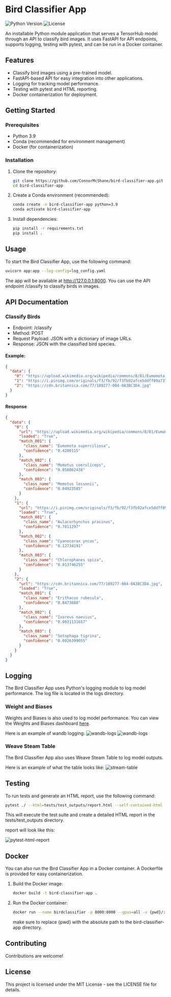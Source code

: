# Bird Classifier App

![Python Version](https://img.shields.io/badge/python-3.9-blue)
![License](https://img.shields.io/badge/license-MIT-green)

An installable Python module application that serves a TensorHub model through an API to classify bird images. It uses FastAPI for API endpoints, supports logging, testing with pytest, and can be run in a Docker container.

## Features

- Classify bird images using a pre-trained model.
- FastAPI-based API for easy integration into other applications.
- Logging for tracking model performance.
- Testing with pytest and HTML reporting.
- Docker containerization for deployment.

## Getting Started

### Prerequisites

- Python 3.9
- Conda (recommended for environment management)
- Docker (for containerization)

### Installation

1. Clone the repository:

    ```bash
    git clone https://github.com/ConnorMcShane/bird-classifier-app.git
    cd bird-classifier-app
    ```
2. Create a Conda environment (recommended):

    ```bash
    conda create -n bird-classifier-app python=3.9
    conda activate bird-classifier-app
    ```
3. Install dependencies:

    ```bash
    pip install -r requirements.txt
    pip install .
    ```
## Usage
To start the Bird Classifier App, use the following command:

```bash
uvicorn app:app --log-config=log_config.yaml
```

The app will be available at http://127.0.0.1:8000. You can use the API endpoint /classify to classify birds in images.

## API Documentation
### Classify Birds
- Endpoint: /classify
- Method: POST
- Request Payload: JSON with a dictionary of image URLs.
- Response: JSON with the classified bird species.

#### Example:

```json
{
  "data": {
    "0": "https://upload.wikimedia.org/wikipedia/commons/8/81/Eumomota_superciliosa.jpg",
    "1": "https://i.pinimg.com/originals/f3/fb/92/f3fb92afce5ddff09a7370d90d021225.jpg",
    "2": "https://cdn.britannica.com/77/189277-004-0A3BC3D4.jpg"
  }
}
```

#### Response

```json
{
  "data": {
    "0": {
      "url": "https://upload.wikimedia.org/wikipedia/commons/8/81/Eumomota_superciliosa.jpg",
      "loaded": "True",
      "match_001": {
        "class_name": "Eumomota superciliosa",
        "confidence": "0.4200115"
      },
      "match_002": {
        "class_name": "Momotus coeruliceps",
        "confidence": "0.058062438"
      },
      "match_003": {
        "class_name": "Momotus lessonii",
        "confidence": "0.04923585"
      }
    },
    "1": {
      "url": "https://i.pinimg.com/originals/f3/fb/92/f3fb92afce5ddff09a7370d90d021225.jpg",
      "loaded": "True",
      "match_001": {
        "class_name": "Aulacorhynchus prasinus",
        "confidence": "0.7811297"
      },
      "match_002": {
        "class_name": "Cyanocorax yncas",
        "confidence": "0.12734191"
      },
      "match_003": {
        "class_name": "Chlorophanes spiza",
        "confidence": "0.013746255"
      }
    },
    "2": {
      "url": "https://cdn.britannica.com/77/189277-004-0A3BC3D4.jpg",
      "loaded": "True",
      "match_001": {
        "class_name": "Erithacus rubecula",
        "confidence": "0.8473688"
      },
      "match_002": {
        "class_name": "Ixoreus naevius",
        "confidence": "0.0031131657"
      },
      "match_003": {
        "class_name": "Setophaga tigrina",
        "confidence": "0.0026399055"
      }
    }
  }
}
```

## Logging
The Bird Classifier App uses Python's logging module to log model performance. The log file is located in the logs directory.

### Weight and Biases
Weights and Biases is also used to log model performance. You can view the Weights and Biases dashboard [here](https://wandb.ai/connor-mcshane/bird_classifier/runs/bqk3gevy?workspace=user-connor-mcshane).

Here is an example of wandb logging:
![wandb-logs](tests/test_data/wandb-logs.png)
![wandb-logs](tests/test_data/system-logs.png)

### Weave Steam Table
The Bird Classifier App also uses Weave Steam Table to log model outputs. 

Here is an example of what the table looks like: 
![stream-table](tests/test_data/weave-stream-table.png)


## Testing
To run tests and generate an HTML report, use the following command:
```bash
pytest ./ --html=tests/test_outputs/report.html --self-contained-html
```

This will execute the test suite and create a detailed HTML report in the tests/test_outputs directory.

report will look like this:

![pytest-html-report](tests/test_data/test_report.png)

## Docker
You can also run the Bird Classifier App in a Docker container. A Dockerfile is provided for easy containerization.
1. Build the Docker image:
    ```bash
    docker build -t bird-classifier-app .
    ```
2. Run the Docker container:
    ```bash
    docker run --name birdclassifier -p 8000:8000 --gpus=all -v {pwd}/:/app/ bird_classifier
    ```
    make sure to replace {pwd} with the absolute path to the bird-classifier-app directory.

## Contributing
Contributions are welcome!

## License
This project is licensed under the MIT License - see the LICENSE file for details.
